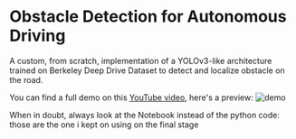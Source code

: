 # Obstacle Detection for Autonomous Driving

A custom, from scratch, implementation of a YOLOv3-like architecture trained on Berkeley Deep Drive Dataset to detect and localize obstacle on the road.

You can find a full demo on this [YouTube video](https://www.youtube.com/watch?v=C2l1U2I18HQ), here's a preview:
![demo](https://github.com/abcamiletto/customYOLOv3-deepdrive/blob/master/demo.gif?raw=true)

When in doubt, always look at the Notebook instead of the python code: those are the one i kept on using on the final stage
